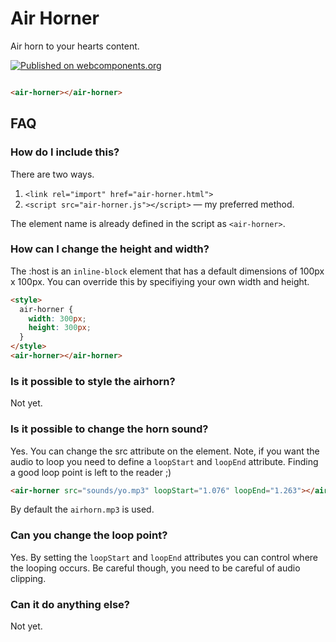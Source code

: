 # Air Horner

Air horn to your hearts content.

[![Published on webcomponents.org](https://img.shields.io/badge/webcomponents.org-published-blue.svg)](https://www.webcomponents.org/element/owner/my-element)

<!--
```
<custom-element-demo>
  <template>
    <link rel="import" href="air-horner.html">
    <next-code-block></next-code-block>
  </template>
</custom-element-demo>
```
-->
```html

<air-horner></air-horner>
```

## FAQ

### How do I include this?

There are two ways.

1. `<link rel="import" href="air-horner.html">`
2. `<script src="air-horner.js"></script>` &mdash; my preferred method.

The element name is already defined in the script as `<air-horner>`.

### How can I change the height and width?

The :host is an `inline-block` element that has a default dimensions of 100px x
100px. You can override this by specifiying your own width and height.

```html
<style>
  air-horner {
    width: 300px;
    height: 300px;
  }
</style>
<air-horner></air-horner>
```


### Is it possible to style the airhorn?
Not yet.

### Is it possible to change the horn sound?
Yes. You can change the src attribute on the element. Note, if you want the
audio to loop you need to define a `loopStart` and `loopEnd` attribute. Finding
a good loop point is left to the reader ;)

```html
<air-horner src="sounds/yo.mp3" loopStart="1.076" loopEnd="1.263"></air-horner>
```

By default the `airhorn.mp3` is used.

### Can you change the loop point?
Yes. By setting the `loopStart` and `loopEnd` attributes you can control where
the looping occurs. Be careful though, you need to be careful of audio clipping.

### Can it do anything else?
Not yet.